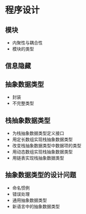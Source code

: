 # 程序设计
## 模块
- 内聚性与耦合性
- 模块的类型
## 信息隐藏
## 抽象数据类型
- 封装
- 不完整类型
## 栈抽象数据类型
- 为栈抽象数据类型定义接口
- 用定长数组实现栈抽象数据类型
- 改变栈抽象数据类型中数据项的类型
- 用动态数组实现栈抽象数据类型
- 用链表实现栈抽象数据类型
## 抽象数据类型的设计问题
- 命名惯例
- 错误处理
- 通用抽象数据类型
- 新语言中的抽象数据类型
